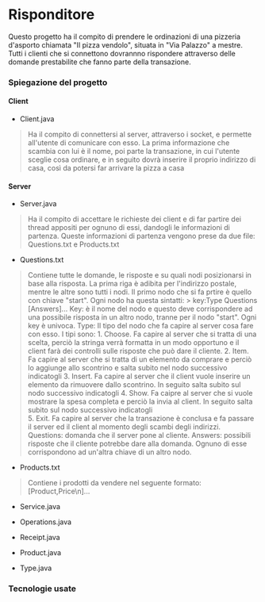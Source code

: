 # Risponditore

Questo progetto ha il compito di prendere le ordinazioni di una pizzeria d'asporto chiamata "Il pizza vendolo", situata in "Via Palazzo" a mestre. Tutti i clienti che si connettono dovrannno rispondere attraverso delle domande prestabilite che fanno parte della transazione.

### Spiegazione del progetto

#### Client

* Client.java
> Ha il compito di connettersi al server, attraverso i socket, e permette all'utente di comunicare con esso. La prima informazione che scambia con lui è il nome, poi parte la transazione, in cui l'utente sceglie cosa ordinare, e in seguito dovrà inserire il proprio indirizzo di casa, così da potersi far arrivare la pizza a casa

#### Server

* Server.java
> Ha il compito di accettare le richieste dei client e di far partire dei thread appositi per ognuno di essi, dandogli le informazioni di partenza. Queste informazioni di partenza vengono prese da due file: Questions.txt e Products.txt

   * Questions.txt
   > Contiene tutte le domande, le risposte e su quali nodi posizionarsi in base alla risposta. La prima riga è adibita per l'indirizzo postale, mentre le altre sono tutti i nodi. Il primo nodo che si fa prtire è quello con chiave "start".
   Ogni nodo ha questa sintatti:
           > key:Type
                Questions
                    [Answers]...
    Key: è il nome del nodo e questo deve corrispondere ad una possibile risposta in un altro nodo, tranne per il nodo "start". Ogni key è univoca.
    Type: Il tipo del nodo che fa capire al server cosa fare con esso. I tipi sono:
        1. Choose. Fa capire al server che si tratta di una scelta, perciò la stringa verrà formatta in un modo opportuno e il client farà dei controlli sulle risposte che può dare il cliente.
        2. Item. Fa capire al server che si tratta di un elemento da comprare e perciò lo aggiunge allo scontrino e salta subito nel nodo successivo indicatogli
        3. Insert. Fa capire al server che il client vuole inserire un elemento da rimuovere dallo scontrino. In seguito salta subito sul nodo successivo indicatogli
        4. Show. Fa caipre al server che si vuole mostrare la spesa completa e perciò la invia al client. In seguito salta subito sul nodo successivo indicatogli  
        5. Exit. Fa capire al server che la transazione è conclusa e fa passare il server ed il client al momento degli scambi degli indirizzi.   
    Questions: domanda che il server pone al cliente.
    Answers: possibili risposte che il cliente potrebbe dare alla domanda. Ognuno di esse corrispondono ad un'altra chiave di un altro nodo.

  * Products.txt
  > Contiene i prodotti da vendere nel seguente formato:
          [Product,Price\n]...

* Service.java

* Operations.java

* Receipt.java

* Product.java

* Type.java

### Tecnologie usate
